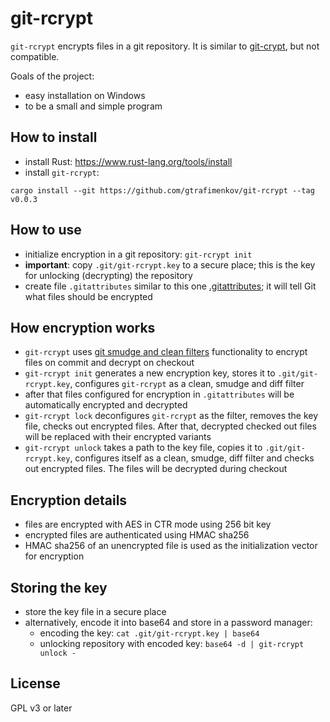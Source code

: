 # git-rcrypt

`git-rcrypt` encrypts files in a git repository.  It is similar to [git-crypt](https://github.com/AGWA/git-crypt), but not compatible.

Goals of the project:
- easy installation on Windows
- to be a small and simple program

## How to install

- install Rust: https://www.rust-lang.org/tools/install
- install `git-rcrypt`:

```
cargo install --git https://github.com/gtrafimenkov/git-rcrypt --tag v0.0.3
```

## How to use

- initialize encryption in a git repository: `git-rcrypt init`
- **important**: copy `.git/git-rcrypt.key` to a secure place; this is the key for unlocking (decrypting) the repository
- create file `.gitattributes` similar to this one [.gitattributes](/.gitattributes); it will tell Git what
  files should be encrypted

## How encryption works

- `git-rcrypt` uses [git smudge and clean filters](https://git-scm.com/book/en/v2/Customizing-Git-Git-Attributes)
  functionality to encrypt files on commit and decrypt on checkout
- `git-rcrypt init` generates a new encryption key, stores it to `.git/git-rcrypt.key`, configures `git-rcrypt`
  as a clean, smudge and diff filter
- after that files configured for encryption in `.gitattributes` will be automatically encrypted and decrypted
- `git-rcrypt lock` deconfigures `git-rcrypt` as the filter, removes the key file, checks out encrypted files.
  After that, decrypted checked out files will be replaced with their encrypted variants
- `git-rcrypt unlock` takes a path to the key file, copies it to `.git/git-rcrypt.key`, configures itself
  as a clean, smudge, diff filter and checks out encrypted files.  The files will be decrypted during checkout

## Encryption details

- files are encrypted with AES in CTR mode using 256 bit key
- encrypted files are authenticated using HMAC sha256
- HMAC sha256 of an unencrypted file is used as the initialization vector for encryption

## Storing the key

- store the key file in a secure place
- alternatively, encode it into base64 and store in a password manager:
  - encoding the key: `cat .git/git-rcrypt.key | base64`
  - unlocking repository with encoded key: `base64 -d | git-rcrypt unlock -`

## License

GPL v3 or later
